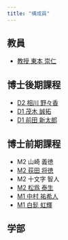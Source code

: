 ```yaml
---
title: "構成員"
---
```


## 教員

- [教授 東本 崇仁](/tomoto/)

## 博士後期課程
- [D2 相川 野々香](/members/aikawa/)
- [D1 茂木 誠拓](/members/mogi/)
- [D1 前田 新太郎](https://shintaro.maeda.app/)

## 博士前期課程


- M2 山崎 義徳
- [M2 荻田 将徳](/members/ogita/)
- M2 十文字 智人
- [M2 松爲 泰生](/members/matsui/)
- [M1 中村 祐希人](/members/nakamura/)
- [M1 白髭 虹輝](/members/shirahige/)

## 学部

